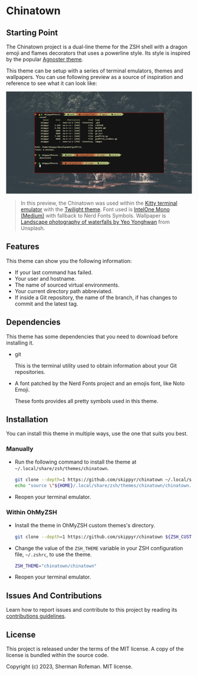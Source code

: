 # Chinatown

## Starting Point

The Chinatown project is a dual-line theme for the ZSH shell with a dragon emoji
and flames decorators that uses a powerline style. Its style is inspired by the
popular [Agnoster theme](https://github.com/agnoster/agnoster-zsh-theme).

This theme can be setup with a series of terminal emulators, themes and
wallpapers. You can use following preview as a source of inspiration and
reference to see what it can look like:

![](./images/preview.png)

> In this preview, the Chinatown was used within the [Kitty terminal emulator](https://github.com/kovidgoyal/kitty)
with the [Twilight theme](https://github.com/kovidgoyal/kitty-themes/blob/master/themes/Twilight.conf).
Font used is [IntelOne Mono (Medium)](https://github.com/intel/intel-one-mono)
with fallback to Nerd Fonts Symbols. Wallpaper is [Landscape photography of waterfalls by Yeo Yonghwan](https://unsplash.com/photos/sS7P1h4Modg) from Unsplash.

## Features

This theme can show you the following information:

* If your last command has failed.
* Your user and hostname.
* The name of sourced virtual environments.
* Your current directory path abbreviated.
* If inside a Git repository, the name of the branch, if has changes to commit and the latest tag.


## Dependencies

This theme has some dependencies that you need to download before installing it.

* git

    This is the terminal utility used to obtain information about your Git
    repositories.

* A font patched by the Nerd Fonts project and an emojis font, like Noto Emoji.

    These fonts provides all pretty symbols used in this theme.

## Installation

You can install this theme in multiple ways, use the one that suits you best.

### Manually

* Run the following command to install the theme at
  `~/.local/share/zsh/themes/chinatown`.

    ```bash
    git clone --depth=1 https://github.com/skippyr/chinatown ~/.local/share/zsh/themes/chinatown &&
    echo "source \"${HOME}/.local/share/zsh/themes/chinatown/chinatown.zsh-theme\"" >> ~/.zshrc
    ```

* Reopen your terminal emulator.

### Within OhMyZSH

* Install the theme in OhMyZSH custom themes's directory.

    ```bash
    git clone --depth=1 https://github.com/skippyr/chinatown ${ZSH_CUSTOM:-${HOME}/.oh-my-zsh/custom}/themes/chinatown
    ```

* Change the value of the `ZSH_THEME` variable in your ZSH configuration file,
  `~/.zshrc`, to use the theme.

    ```bash
    ZSH_THEME="chinatown/chinatown"
    ```

* Reopen your terminal emulator.

## Issues And Contributions

Learn how to report issues and contribute to this project by reading its
[contributions guidelines](https://skippyr.github.io/materials/pages/contributions_guidelines.html).

## License

This project is released under the terms of the MIT license. A copy of the
license is bundled within the source code.

Copyright (c) 2023, Sherman Rofeman. MIT license.

